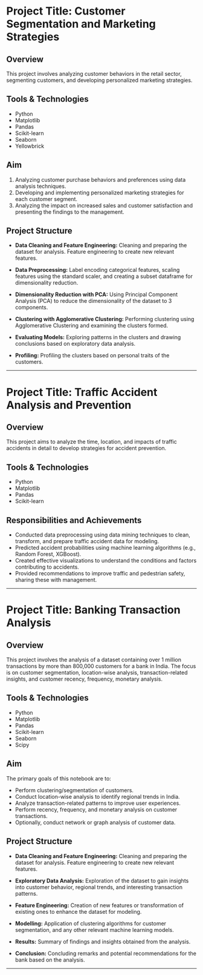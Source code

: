 # Project Title: Customer Segmentation and Marketing Strategies

## Overview
This project involves analyzing customer behaviors in the retail sector, segmenting customers, and developing personalized marketing strategies.

## Tools & Technologies
- Python
- Matplotlib
- Pandas
- Scikit-learn
- Seaborn
- Yellowbrick

## Aim

1. Analyzing customer purchase behaviors and preferences using data analysis techniques.
2. Developing and implementing personalized marketing strategies for each customer segment.
3. Analyzing the impact on increased sales and customer satisfaction and presenting the findings to the management.

## Project Structure

- **Data Cleaning and Feature Engineering:** Cleaning and preparing the dataset for analysis. Feature engineering to create new relevant features.

- **Data Preprocessing:** Label encoding categorical features, scaling features using the standard scaler, and creating a subset dataframe for dimensionality reduction.

- **Dimensionality Reduction with PCA:** Using Principal Component Analysis (PCA) to reduce the dimensionality of the dataset to 3 components.

- **Clustering with Agglomerative Clustering:** Performing clustering using Agglomerative Clustering and examining the clusters formed.

- **Evaluating Models:** Exploring patterns in the clusters and drawing conclusions based on exploratory data analysis.

- **Profiling:** Profiling the clusters based on personal traits of the customers.

---

# Project Title: Traffic Accident Analysis and Prevention

## Overview
This project aims to analyze the time, location, and impacts of traffic accidents in detail to develop strategies for accident prevention.

## Tools & Technologies
- Python
- Matplotlib
- Pandas
- Scikit-learn

## Responsibilities and Achievements
- Conducted data preprocessing using data mining techniques to clean, transform, and prepare traffic accident data for modeling.
- Predicted accident probabilities using machine learning algorithms (e.g., Random Forest, XGBoost).
- Created effective visualizations to understand the conditions and factors contributing to accidents.
- Provided recommendations to improve traffic and pedestrian safety, sharing these with management.

---

# Project Title: Banking Transaction Analysis

## Overview
This project involves the analysis of a dataset containing over 1 million transactions by more than 800,000 customers for a bank in India. The focus is on customer segmentation, location-wise analysis, transaction-related insights, and customer recency, frequency, monetary analysis.

## Tools & Technologies
- Python
- Matplotlib
- Pandas
- Scikit-learn
- Seaborn
- Scipy
  
## Aim
The primary goals of this notebook are to:
- Perform clustering/segmentation of customers.
- Conduct location-wise analysis to identify regional trends in India.
- Analyze transaction-related patterns to improve user experiences.
- Perform recency, frequency, and monetary analysis on customer transactions.
- Optionally, conduct network or graph analysis of customer data.

## Project Structure
- **Data Cleaning and Feature Engineering:** Cleaning and preparing the dataset for analysis. Feature engineering to create new relevant features.

- **Exploratory Data Analysis:** Exploration of the dataset to gain insights into customer behavior, regional trends, and interesting transaction patterns.

- **Feature Engineering:** Creation of new features or transformation of existing ones to enhance the dataset for modeling.

- **Modelling:** Application of clustering algorithms for customer segmentation, and any other relevant machine learning models.

- **Results:** Summary of findings and insights obtained from the analysis.

- **Conclusion:** Concluding remarks and potential recommendations for the bank based on the analysis.

---

